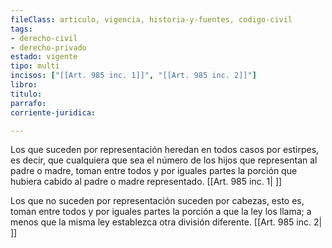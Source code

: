 ```yaml
---
fileClass: articulo, vigencia, historia-y-fuentes, codigo-civil
tags:
- derecho-civil
- derecho-privado
estado: vigente
tipo: multi
incisos: ["[[Art. 985 inc. 1]]", "[[Art. 985 inc. 2]]"]
libro:
titulo:
parrafo:
corriente-juridica:

---
```

Los que suceden por representación heredan en todos casos por estirpes, es decir, que cualquiera que sea el número de los hijos que representan al padre o madre, toman entre todos y por iguales partes la porción que hubiera cabido al padre o madre representado. [[Art. 985 inc. 1| ]]

Los que no suceden por representación suceden por cabezas, esto es, toman entre todos y por iguales partes la porción a que la ley los llama; a menos que la misma ley establezca otra división diferente. [[Art. 985 inc. 2| ]]
